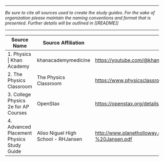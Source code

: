 ________________________________

*Be sure to cite all sources used to create the study guides. For the sake of organization please maintain the naming conventions and format that is presented. Further details will be outlined in [[README]]*

_____________________________


| Source Name                               | Source Affiliation                  | Source Link                                                                           |
| ----------------------------------------- | ----------------------------------- | ------------------------------------------------------------------------------------- |
| 1. Physics \| Khan Academy                | khanacademymedicine                 | https://youtube.com/@khanacademymedicine?si=kaucvEGZQYkgIhGH                          |
| 2. The Physics Classroom                  | The Physics Classroom               | https://www.physicsclassroom.com/                                                     |
| 3. College Physics 2e for AP Courses      | OpenStax                            | https://openstax.org/details/books/college-physics-ap-courses-2e                      |
| 4. Advanced Placement Physics Study Guide | Aliso Niguel High School - RHJansen | http://www.planetholloway.com/files/all%20physics/AP%20Study%20Guide%20-%20Jansen.pdf |
